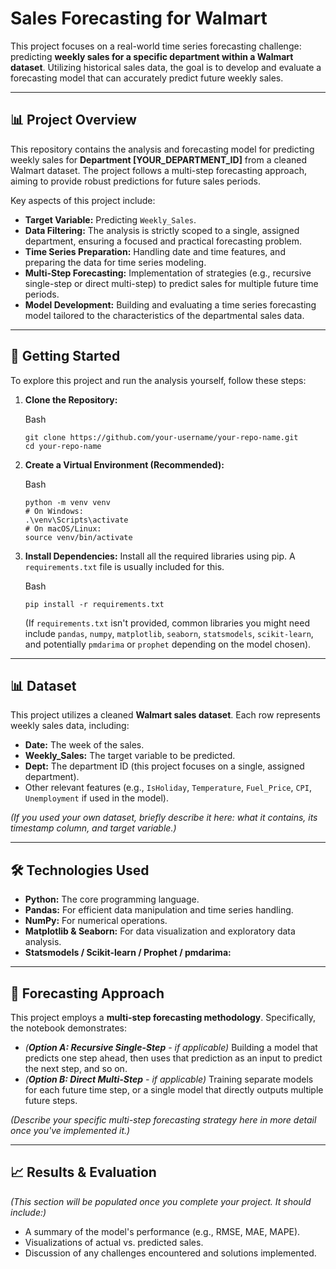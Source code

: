 Sales Forecasting for Walmart
====================================================================

This project focuses on a real-world time series forecasting challenge: predicting **weekly sales for a specific department within a Walmart dataset**. Utilizing historical sales data, the goal is to develop and evaluate a forecasting model that can accurately predict future weekly sales.

* * * * *

📊 Project Overview
-------------------

This repository contains the analysis and forecasting model for predicting weekly sales for **Department [YOUR_DEPARTMENT_ID]** from a cleaned Walmart dataset. The project follows a multi-step forecasting approach, aiming to provide robust predictions for future sales periods.

Key aspects of this project include:

-   **Target Variable:** Predicting `Weekly_Sales`.
-   **Data Filtering:** The analysis is strictly scoped to a single, assigned department, ensuring a focused and practical forecasting problem.
-   **Time Series Preparation:** Handling date and time features, and preparing the data for time series modeling.
-   **Multi-Step Forecasting:** Implementation of strategies (e.g., recursive single-step or direct multi-step) to predict sales for multiple future time periods.
-   **Model Development:** Building and evaluating a time series forecasting model tailored to the characteristics of the departmental sales data.

* * * * *

🚀 Getting Started
------------------

To explore this project and run the analysis yourself, follow these steps:

1.  **Clone the Repository:**

    Bash

    ```
    git clone https://github.com/your-username/your-repo-name.git
    cd your-repo-name

    ```

2.  **Create a Virtual Environment (Recommended):**

    Bash

    ```
    python -m venv venv
    # On Windows:
    .\venv\Scripts\activate
    # On macOS/Linux:
    source venv/bin/activate

    ```

3.  **Install Dependencies:** Install all the required libraries using pip. A `requirements.txt` file is usually included for this.

    Bash

    ```
    pip install -r requirements.txt

    ```

    (If `requirements.txt` isn't provided, common libraries you might need include `pandas`, `numpy`, `matplotlib`, `seaborn`, `statsmodels`, `scikit-learn`, and potentially `pmdarima` or `prophet` depending on the model chosen).


* * * * *

📊 Dataset
----------

This project utilizes a cleaned **Walmart sales dataset**. Each row represents weekly sales data, including:

-   **Date:** The week of the sales.
-   **Weekly_Sales:** The target variable to be predicted.
-   **Dept:** The department ID (this project focuses on a single, assigned department).
-   Other relevant features (e.g., `IsHoliday`, `Temperature`, `Fuel_Price`, `CPI`, `Unemployment` if used in the model).

*(If you used your own dataset, briefly describe it here: what it contains, its timestamp column, and target variable.)*

* * * * *

🛠️ Technologies Used
---------------------

-   **Python:** The core programming language.
-   **Pandas:** For efficient data manipulation and time series handling.
-   **NumPy:** For numerical operations.
-   **Matplotlib & Seaborn:** For data visualization and exploratory data analysis.
-   **Statsmodels / Scikit-learn / Prophet / pmdarima:** 

* * * * *

🎯 Forecasting Approach
-----------------------

This project employs a **multi-step forecasting methodology**. Specifically, the notebook demonstrates:

-   *(**Option A: Recursive Single-Step** - if applicable)* Building a model that predicts one step ahead, then uses that prediction as an input to predict the next step, and so on.
-   *(**Option B: Direct Multi-Step** - if applicable)* Training separate models for each future time step, or a single model that directly outputs multiple future steps.

*(Describe your specific multi-step forecasting strategy here in more detail once you've implemented it.)*

* * * * *

📈 Results & Evaluation
-----------------------

*(This section will be populated once you complete your project. It should include:)*

-   A summary of the model's performance (e.g., RMSE, MAE, MAPE).
-   Visualizations of actual vs. predicted sales.
-   Discussion of any challenges encountered and solutions implemented.